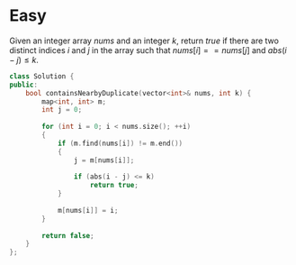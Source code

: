 # Easy

Given an integer array $nums$ and an integer $k$, return $true$ if there are two distinct indices $i$ and $j$ in the array such that $nums[i] == nums[j]$ and $abs(i - j) \leq k$.

```cpp
class Solution {
public:
    bool containsNearbyDuplicate(vector<int>& nums, int k) {
        map<int, int> m;
        int j = 0;
        
        for (int i = 0; i < nums.size(); ++i)
        {
            if (m.find(nums[i]) != m.end())
            {
                j = m[nums[i]];
                
                if (abs(i - j) <= k)
                    return true;
            }
            
            m[nums[i]] = i;
        }
            
        return false;
    }
};
```
